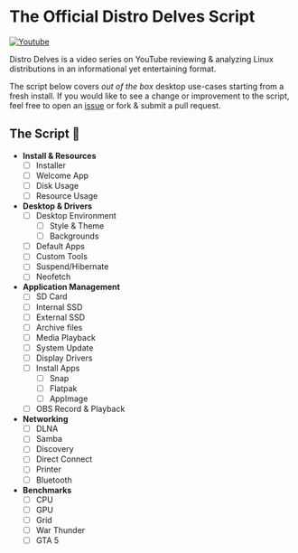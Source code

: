 # The Official Distro Delves Script

[![Youtube](https://img.shields.io/badge/Egee-Youtube-e62117.svg)](https://www.youtube.com/c/Egeeirl)

Distro Delves is a video series on YouTube reviewing & analyzing Linux distributions in an informational yet entertaining format.

The script below covers _out of the box_ desktop use-cases starting from a fresh install. If you would like to see a change or improvement to the script, feel free to open an [issue](https://github.com/egee-irl/distro-delves/issues) or fork & submit a pull request.

## The Script 📜

- **Install & Resources**
  - [ ] Installer
  - [ ] Welcome App
  - [ ] Disk Usage
  - [ ] Resource Usage
- **Desktop & Drivers**
  - [ ] Desktop Environment
    - [ ] Style & Theme
    - [ ] Backgrounds
  - [ ] Default Apps
  - [ ] Custom Tools
  - [ ] Suspend/Hibernate
  - [ ] Neofetch
- **Application Management**
  - [ ] SD Card
  - [ ] Internal SSD
  - [ ] External SSD
  - [ ] Archive files
  - [ ] Media Playback
  - [ ] System Update
  - [ ] Display Drivers
  - [ ] Install Apps
    - [ ] Snap
    - [ ] Flatpak
    - [ ] AppImage
  - [ ] OBS Record & Playback
- **Networking**
  - [ ] DLNA
  - [ ] Samba
  - [ ] Discovery
  - [ ] Direct Connect
  - [ ] Printer
  - [ ] Bluetooth
- **Benchmarks**
  - [ ] CPU
  - [ ] GPU
  - [ ] Grid
  - [ ] War Thunder
  - [ ] GTA 5
